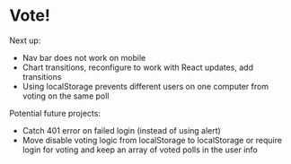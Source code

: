 # Vote!

Next up:

* Nav bar does not work on mobile
* Chart transitions, reconfigure to work with React updates, add transitions
* Using localStorage prevents different users on one computer from voting on the same poll

Potential future projects:

* Catch 401 error on failed login (instead of using alert)
* Move disable voting logic from localStorage to localStorage or require login for voting and keep an array of voted polls in the user info
